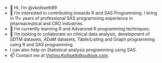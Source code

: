 - 👋 Hi, I’m @vkollisetti99
- 👀 I’m interested in contributing towards R and SAS Programming. I bring in 11+ years of professional SAS programming experience in pharmaceutical and CRO industries.
- 🌱 I’m currently learning R and Advanced R programming techniques.
- 💞️ I’m looking to collaborate on clinical data analysis, development of SDTM datasets, ADaM datasets, Table/Listing and Graph programming using R and SAS programming. 
- I can also help on Statistical analysis programming using SAS.
- 📫 Contact me at Vishnu.Kollisetti@outlook.com.

<!---
vkollisetti99/vkollisetti99 is a ✨ special ✨ repository because its `README.md` (this file) appears on your GitHub profile.
You can click the Preview link to take a look at your changes.
--->
